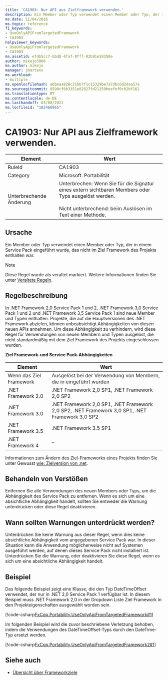```yaml
---
title: 'CA1903: Nur API aus Zielframework verwenden.'
description: Ein Member oder Typ verwendet einen Member oder Typ, der in einem Service Pack eingeführt wurde, das nicht im Ziel Framework des Projekts enthalten war.
ms.date: 11/04/2016
ms.topic: reference
f1_keywords:
- UseOnlyAPIFromTargetedFramework
- CA1903
helpviewer_keywords:
- UseOnlyApiFromTargetedFramework
- CA1903
ms.assetid: efdb5cc7-bbd8-4fa7-9fff-02b91e59350e
author: mikejo5000
ms.author: mikejo
manager: jmartens
ms.workload:
- multiple
ms.openlocfilehash: abbeaa820c21bb7f1c15329be7a7dbc6d2daa57a
ms.sourcegitcommit: 8590cf6b3351e82827fd21159beefef0c02bf162
ms.translationtype: MT
ms.contentlocale: de-DE
ms.lasthandoff: 03/08/2021
ms.locfileid: "102466965"
---
```

# <a name="ca1903-use-only-api-from-targeted-framework"></a>CA1903: Nur API aus Zielframework verwenden.

|Element|Wert|
|-|-|
|RuleId|CA1903|
|Category|Microsoft. Portabilität|
|Unterbrechende Änderung|Unterbrechen: Wenn Sie für die Signatur eines extern sichtbaren Members oder Typs ausgelöst werden.<br /><br /> Nicht unterbrechend: beim Auslösen im Text einer Methode.|

## <a name="cause"></a>Ursache
Ein Member oder Typ verwendet einen Member oder Typ, der in einem Service Pack eingeführt wurde, das nicht im Ziel Framework des Projekts enthalten war.

> [!NOTE]
> Diese Regel wurde als veraltet markiert. Weitere Informationen finden Sie unter [Veraltete Regeln](fxcop-unported-deprecated-rules.md).

## <a name="rule-description"></a>Regelbeschreibung
In .NET Framework 2,0 Service Pack 1 und 2, .NET Framework 3,0 Service Pack 1 und 2 und .NET Framework 3,5 Service Pack 1 sind neue Member und Typen enthalten. Projekte, die auf die Hauptversionen des .NET Framework abzielen, können unbeabsichtigt Abhängigkeiten von diesen neuen APIs annehmen. Um diese Abhängigkeit zu verhindern, wird diese Regel für Verwendungen von neuen Membern und Typen ausgelöst, die nicht standardmäßig mit dem Ziel Framework des Projekts eingeschlossen wurden.

**Ziel Framework-und Service Pack-Abhängigkeiten**

|Element|Wert|
|-|-|
|Wenn das Ziel Framework|Ausgelöst bei der Verwendung von Membern, die in eingeführt wurden|
|.NET Framework 2.0|.NET Framework 2,0 SP1, .NET Framework 2,0 SP2|
|.NET Framework 3.0|.NET Framework 2,0 SP1, .NET Framework 2,0 SP2, .NET Framework 3,0 SP1, .NET Framework 3,0 SP2|
|.NET Framework 3.5|.NET Framework 3.5 SP1|
|.NET Framework 4|–|

Informationen zum Ändern des Ziel-Frameworks eines Projekts finden Sie unter Gewusst [wie: Zielversion von .net](../ide/visual-studio-multi-targeting-overview.md).

## <a name="how-to-fix-violations"></a>Behandeln von Verstößen
Entfernen Sie alle Verwendungen des neuen Members oder Typs, um die Abhängigkeit des Service Pack zu entfernen. Wenn es sich um eine absichtliche Abhängigkeit handelt, sollten Sie entweder die Warnung unterdrücken oder diese Regel deaktivieren.

## <a name="when-to-suppress-warnings"></a>Wann sollten Warnungen unterdrückt werden?
Unterdrücken Sie keine Warnung aus dieser Regel, wenn dies keine absichtliche Abhängigkeit vom angegebenen Service Pack war. In dieser Situation kann die Anwendung möglicherweise nicht auf Systemen ausgeführt werden, auf denen dieses Service Pack nicht installiert ist. Unterdrücken Sie die Warnung, oder deaktivieren Sie diese Regel, wenn es sich um eine absichtliche Abhängigkeit handelt.

## <a name="example"></a>Beispiel
Das folgende Beispiel zeigt eine Klasse, die den Typ DateTimeOffset verwendet, der nur in .NET 2,0 Service Pack 1 verfügbar ist. In diesem Beispiel muss .NET Framework 2,0 in der Dropdown Liste Ziel Framework in den Projekteigenschaften ausgewählt worden sein.

[!code-csharp[FxCop.Portability.UseOnlyApiFromTargetedFramework#1](../code-quality/codesnippet/CSharp/ca1903-use-only-api-from-targeted-framework_1.cs)]

Im folgenden Beispiel wird die zuvor beschriebene Verletzung behoben, indem die Verwendungen des DateTimeOffset-Typs durch den DateTime-Typ ersetzt werden.

[!code-csharp[FxCop.Portability.UseOnlyApiFromTargetedFramework2#1](../code-quality/codesnippet/CSharp/ca1903-use-only-api-from-targeted-framework_2.cs)]

## <a name="see-also"></a>Siehe auch

- [Übersicht über Frameworkziele](../ide/visual-studio-multi-targeting-overview.md)
